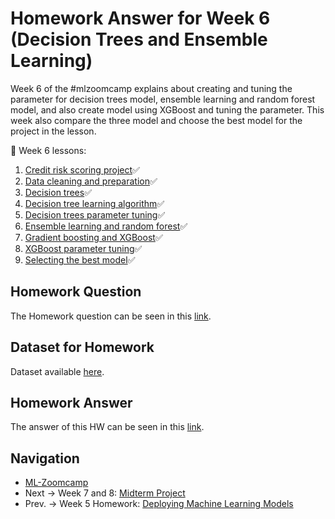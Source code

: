 # Homework Answer for Week 6 (Decision Trees and Ensemble Learning)
Week 6 of the #mlzoomcamp explains about creating and tuning the parameter for decision trees model, ensemble learning and random forest model, and also create model using XGBoost and tuning the parameter. This week also compare the three model and choose the best model for the project in the lesson. 

:book: Week 6 lessons:
1. [Credit risk scoring project](https://github.com/alexeygrigorev/mlbookcamp-code/blob/master/course-zoomcamp/06-trees/01-credit-risk.md):white_check_mark:
2. [Data cleaning and preparation](https://github.com/alexeygrigorev/mlbookcamp-code/blob/master/course-zoomcamp/06-trees/02-data-prep.md):white_check_mark:
3. [Decision trees](https://github.com/alexeygrigorev/mlbookcamp-code/blob/master/course-zoomcamp/06-trees/03-decision-trees.md):white_check_mark:
4. [Decision tree learning algorithm](https://github.com/alexeygrigorev/mlbookcamp-code/blob/master/course-zoomcamp/06-trees/04-decision-tree-learning.md):white_check_mark:
5. [Decision trees parameter tuning](https://github.com/alexeygrigorev/mlbookcamp-code/blob/master/course-zoomcamp/06-trees/05-decision-tree-tuning.md):white_check_mark:
6. [Ensemble learning and random forest](https://github.com/alexeygrigorev/mlbookcamp-code/blob/master/course-zoomcamp/06-trees/06-random-forest.md):white_check_mark:
7. [Gradient boosting and XGBoost](https://github.com/alexeygrigorev/mlbookcamp-code/blob/master/course-zoomcamp/06-trees/07-boosting.md):white_check_mark:
8. [XGBoost parameter tuning](https://github.com/alexeygrigorev/mlbookcamp-code/blob/master/course-zoomcamp/06-trees/08-xgb-tuning.md):white_check_mark:
9. [Selecting the best model](https://github.com/alexeygrigorev/mlbookcamp-code/blob/master/course-zoomcamp/06-trees/09-final-model.md):white_check_mark:

## Homework Question
The Homework question can be seen in this [link](https://github.com/alexeygrigorev/mlbookcamp-code/blob/master/course-zoomcamp/06-trees/homework.md).

## Dataset for Homework
Dataset available [here](https://raw.githubusercontent.com/madityarafip/My-Machine-Learning/main/Dataset/AB_NYC_2019.csv).

## Homework Answer
The answer of this HW can be seen in this [link](https://github.com/madityarafip/My-Machine-Learning/blob/main/ML-Zoomcamp/HW-Week-6/MLZoomcamp_HW6.ipynb).

## Navigation
* [ML-Zoomcamp](https://github.com/madityarafip/My-Machine-Learning/tree/main/ML-Zoomcamp)
* Next  -> Week 7 and 8: [Midterm Project](https://github.com/madityarafip/My-Machine-Learning/tree/main/ML-Zoomcamp/Midterm-Project-Week-7)
* Prev. -> Week 5 Homework: [Deploying Machine Learning Models](https://github.com/madityarafip/My-Machine-Learning/tree/main/ML-Zoomcamp/HW-Week-5)

